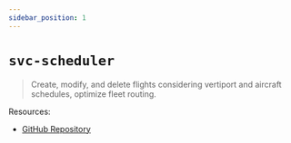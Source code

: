 ```yaml
---
sidebar_position: 1
---
```

# `svc-scheduler`

> Create, modify, and delete flights considering vertiport and aircraft schedules, optimize fleet routing.

Resources:
- [GitHub Repository](https://github.com/Arrow-air/svc-scheduler)
